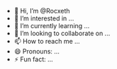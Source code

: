 - 👋 Hi, I’m @Rocxeth
- 👀 I’m interested in ...
- 🌱 I’m currently learning ...
- 💞️ I’m looking to collaborate on ...
- 📫 How to reach me ...
- 😄 Pronouns: ...
- ⚡ Fun fact: ...

<!---
Rocxeth/Rocxeth is a ✨ special ✨ repository because its `README.md` (this file) appears on your GitHub profile.
You can click the Preview link to take a look at your changes.
--->

